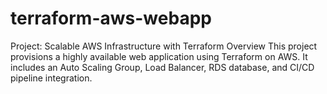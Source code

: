 # terraform-aws-webapp
Project: Scalable AWS Infrastructure with Terraform
Overview
This project provisions a highly available web application using Terraform on AWS. It includes an Auto Scaling Group, Load Balancer, RDS database, and CI/CD pipeline integration.
